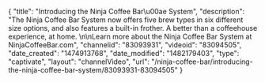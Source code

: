 {
    "title": "Introducing the Ninja Coffee Bar\u00ae System",
    "description": "The Ninja Coffee Bar System now offers five brew types in six different size options, and also features a built-in frother. A better than a coffeehouse experience, at home. \n\nLearn more about the Ninja Coffee Bar System at NinjaCoffeeBar.com",
    "channelid": "83093931",
    "videoid": "83094505",
    "date_created": "1474913768",
    "date_modified": "1482179403",
    "type": "captivate",
    "layout": "channelVideo",
    "url": "\/ninja-coffee-bar\/introducing-the-ninja-coffee-bar-system\/83093931-83094505"
}